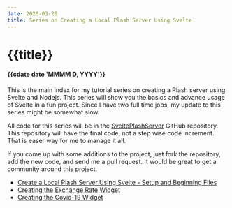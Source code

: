 ```yaml
---
date: 2020-03-20
title: Series on Creating a Local Plash Server Using Svelte
---
```


# {{title}}

#### {{cdate date 'MMMM D, YYYY'}}

This is the main index for my tutorial series on creating a Plash server using
Svelte and Nodejs. This series will show you the basics and advance usage of
Svelte in a fun project. Since I have two full time jobs, my update to this
series might be somewhat slow.

All code for this series will be in the [SveltePlashServer](https://github.com/raguay/SveltePlashServer)
GitHub repository. This repository will have the final code, not a step wise code
increment. That is easer way for me to manage it all.

If you come up with some additions to the project, just fork the repository, 
add the new code, and send me a pull request. It would be great to get a 
community around this project.

- [Create a Local Plash Server Using Svelte - Setup and Beginning Files](/#/tutorials/plashserver/plashserversetup)
- [Creating the Exchange Rate Widget](/#/tutorials/plashserver/exchangewidget)
- [Creating the Covid-19 Widget](/#/tutorials/plashserver/corvid19widget)

